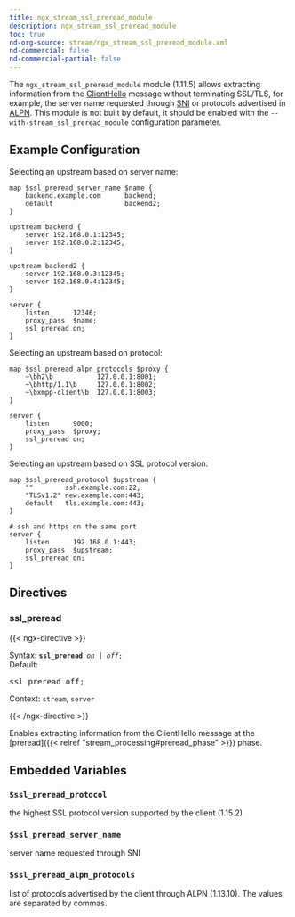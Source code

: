 ```yaml
---
title: ngx_stream_ssl_preread_module
description: ngx_stream_ssl_preread_module
toc: true
nd-org-source: stream/ngx_stream_ssl_preread_module.xml
nd-commercial: false
nd-commercial-partial: false
---
```



<!--
      ********************************************************************************
      🛑 WARNING: AUTOGENERATED FILE - DO NOT EDIT 🛑 This Markdown file was
      automatically generated from the source XML documentation. Any manual
      changes made directly to this file will be overwritten. To request or
      suggest changes, please edit the source XML files instead.
      https://github.com/nginx/nginx.org/tree/main/xml/en
      ********************************************************************************
      -->


The `ngx_stream_ssl_preread_module` module (1.11.5) allows
extracting information from the
[ClientHello](https://datatracker.ietf.org/doc/html/rfc5246#section-7.4.1.2)
message without terminating SSL/TLS,
for example, the server name requested through
[SNI](https://datatracker.ietf.org/doc/html/rfc6066#section-3)
or protocols advertised in
[ALPN](https://datatracker.ietf.org/doc/html/rfc7301).
This module is not built by default, it should be enabled with the
`--with-stream_ssl_preread_module`
configuration parameter.
## Example Configuration


Selecting an upstream based on server name:

```nginx 
map $ssl_preread_server_name $name {
    backend.example.com      backend;
    default                  backend2;
}

upstream backend {
    server 192.168.0.1:12345;
    server 192.168.0.2:12345;
}

upstream backend2 {
    server 192.168.0.3:12345;
    server 192.168.0.4:12345;
}

server {
    listen      12346;
    proxy_pass  $name;
    ssl_preread on;
}
 ```


Selecting an upstream based on protocol:

```nginx 
map $ssl_preread_alpn_protocols $proxy {
    ~\bh2\b           127.0.0.1:8001;
    ~\bhttp/1.1\b     127.0.0.1:8002;
    ~\bxmpp-client\b  127.0.0.1:8003;
}

server {
    listen      9000;
    proxy_pass  $proxy;
    ssl_preread on;
}
 ```


Selecting an upstream based on SSL protocol version:

```nginx 
map $ssl_preread_protocol $upstream {
    ""        ssh.example.com:22;
    "TLSv1.2" new.example.com:443;
    default   tls.example.com:443;
}

# ssh and https on the same port
server {
    listen      192.168.0.1:443;
    proxy_pass  $upstream;
    ssl_preread on;
}
 ```

## Directives

### ssl_preread

{{< ngx-directive >}}

<tr>
<th>Syntax: </th>
<td><code><strong>ssl_preread</strong> <i>on</i> <i>|</i> <i>off</i>;</code><br/></td>
</tr><tr>
<th>Default: </th>
<td><pre>ssl_preread off;</pre></td>
</tr><tr>
<th>Context: </th>
<td><code>stream</code>, <code>server</code></td>
</tr>

{{< /ngx-directive >}}


Enables extracting information from the ClientHello message at
the [preread]({{< relref "stream_processing#preread_phase" >}}) phase.
## Embedded Variables



### `$ssl_preread_protocol`


the highest SSL protocol version supported by the client (1.15.2)



### `$ssl_preread_server_name`


server name requested through SNI



### `$ssl_preread_alpn_protocols`


list of protocols advertised by the client through ALPN (1.13.10).
The values are separated by commas.



